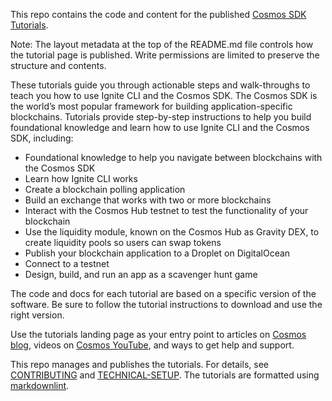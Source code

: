 <!--
layout: ModuleLandingPage
main: true
order: 0
weekly: true 
image:
  title: Important Dates
  src: /ida-timeline.svg
intro:
  - title: Interchain Developer Academy
    image: /graphics-sdk-course.png
    description: |
      Welcome to the Interchain Developer Academy! <br/>
      In the next 6 weeks, you'll dive deep into the Cosmos ecosystem. Let's get started!
    action: 
      label: Start learning
      url: /#overview
    secondtext: |
      This is a beta version of the Developer Portal that will help you take your first steps with the Cosmos SDK.
      <br>We would be grateful for your feedback. At the end of each are three icons to rate the page and a small box where you can give us feedback about things to improve. Enjoy your journey through the portal and good luck with the HackAtom!
overview:
  title: Important program information
  items:
    - title: Timeline and deadlines
      description: |
        Academy start: May 12th <br/>
        Due dates of mandatory quizzes & exercises: May 20th and May 27th <br/>
        Exam period: June 23rd to July 7th <br/>
        Results available: August 3rd <br/>
    - title: What you'll learn
      description: |
        Over the next six weeks, you'll dive deep into the Cosmos ecosystem, starting with a high-level introduction to familiarize yourself with the main concepts. Next you'll put theory into practice by learning how to initiate and build an application-specific blockchain using the Cosmos SDK; how to use the Ignite CLI to scaffold modules for your blockchain; and how to connect a chain with other chains using the Inter-Blockchain Communication Protocol. You'll learn how to build frontend and backend applications using CosmJS; operate nodes and validate on a Cosmos blockchain; and run a relaying infrastructure between IBC-connected chains.
    - title: How to get the most out of the Academy
      description: |
        The Academy is self-paced and flexible, so you don't have to be online at particular times. You can follow the weekly plan or go through the learning material at your own pace. We recommend allocating about 10 hours a week to get through all the material. <br/><br/>
        The material is delivered in various formats, including text, images, videos, quizzes, and exercises. There's plenty of additional material embedded in the content to deepen your understanding of particular concepts. And if you want even more, ask your tutors and expert instructors, who'll point you in the right direction! <br/><br/>
        <div class="tm-bold">Mandatory exercises!</div>
        In each module, you will find quizzes and/or code exercises. Two of these need to be completed by a certain date. It doesn't matter if you pass a quiz or exercise - think of these as opportunities to practice and demonstrate your engagement with the program.<br/><br/>
        Week 1: Mandatory quiz - due date: Friday, May 20th <br/>
        Week 2: Mandatory exercise - due date: Friday, May 27th <br/><br/>
        You will also find exercises every week which are not mandatory. These are still highly recommended, as they are a good preparation for the final exam. <br/><br/>
        <div class="tm-bold">Technical requirements</div>
        No special technical requirements of HW or SW are needed. You need a computer with at least 8 GB RAM and 4GB free hard disk space. 
    - title: How much time do I need to dedicate to the Academy?
      description: |
       There are roughly 60 hours of learning material and exercises to work through. In addition, you need to plan for about 20 hours to complete the final exam. In our experience, participants who allocate about 10 hours of work per week tend to get the most out of the program and perform best. However, learning styles are different, so work at a pace that suits you! <br/><br/>
       All the materials are available right from the start of the program.
    - title: What support will I get in the Academy? 
      description: |
        We've set up a private Discord for the Academy for all teaching and ongoing communication. You can reach out to your tutors and expert instructors anytime for support. We encourage you to proactively collaborate with other participants in your cohort and with your instructors. Ask questions, request feedback, and seek help if you are stuck! That way, you'll get the most out of the Academy. <br/><br/>
        We aim to answer your questions within a few hours. Our maximum response time is 24 hours. Main support hours are on weekdays between 6AM UTC and 4PM UTC. We do not provide support during the weekends. <br/><br/>
        Click <a class="tm-link tm-link-underline-hover" href="/course-ida/discord-info.html" target="_blank">here</a> to learn how to join and use Discord.
    - title: How do I access Discord?
      description: |
        Follow these two steps to join the private Academy channels on Discord: 
        <ol>
          <li>Join the official Cosmos Discord by clicking <a class="tm-link tm-link-underline-hover" href="https://discord.gg/cosmosnetwork" target="_blank">here</a>.</li>
          <li>Follow the verification process. It's straightforward but if you need guidance, read this <a class="tm-link tm-link-underline-hover" href="https://medium.com/@alicemeowuk/cosmos-developers-discord-access-7c15951cc839" target="_blank">article</a>.</li>
          <li>After joining the Discord, follow the link we sent you in your welcome email and enter your Discord ID. You will automatically be added to the private Discord area called "Interchain Developer Academy".</li>
        </ol>
        <br/>
        If you have any problems, email us at <a class="tm-link tm-link-underline-hover" href="mailto:academy@interchain.io">academy@interchain.io</a>.<br/><br/>
        We've put together a quick <a class="tm-link tm-link-underline-hover" href="/course-ida/discord-info.html" target="_blank">guide</a> explaining how to best communicate on Discord.
    - title: How do I get certified?
      description: |
        After the 6-week program, you will have two weeks to complete an exam - a combination of quizzes and a code project. The exam will be open from <span class="tm-bold">June 23rd</span> and you have to complete it by <span class="tm-bold">July 7th</span>.<br/><br/>
        You'll receive an email and notification via Discord closer to the date. <br/><br/>
        If you complete the program earlier you can take the exam sooner. The earliest you can take the exam is from the program's second week. You will receive an email with further instructions on how to launch the exam request. <br/><br/>
        The exam is an individual exercise. <br/><br/>
        <div class="tm-bold">When do I get the results?</div>
        You'll receive your exam results by <span class="tm-bold">August 3rd.</span> 
modules:
  - title: Getting Started
    description: This chapter is completely optional and a good introduction if you are new to blockchain technology or need a refresher.
    number: 0
    url: /course-ida/landingpages/week0-lp.html
    submodules:
      - title: Introduction to Blockchain Technology
        description: Blockchain technology in general
        url: /course-ida/landingpages/week0-lp.html
        order: 0
      - title: Blockchain 101
        description: A universe to discover
        url: /academy/0.0-B9lab-Blockchains/1_blockchain.html
        order: 1
      - title: Blockchain History
        description: A brief history of blockchain technology
        url: /academy/0.0-B9lab-Blockchains/2_public.html
        order: 2
      - title: Public and Managed Blockchains
        description: Introduction to different deployment patterns
        url: /academy/0.0-B9lab-Blockchains/3_managed.html
        order: 3
      - title: Consensus in Distributed Networks
        description: An introduction to distributed consensus
        url: /academy/0.0-B9lab-Blockchains/4_consensus.html
        order: 4    
      - title: Cryptographic Fundamentals of Blockchain
        description: Public-key cryptography
        url: /academy/0.0-B9lab-Blockchains/5_crypto.html
        order: 5
      - title: Self-assessment Quiz
        description: Want to test your blockchain knowledge?
        url: /academy/0.0-B9lab-Blockchains/6_quiz.html
        order: 6
  - title: Cosmos and Its Main Concepts
    description: In Week 1, you'll discover the Cosmos ecosystem and learn about the main concepts of the Cosmos SDK, from its Tendermint consensus to learning how keys, accounts, and transactions relate to each other.
    number: 1
    url: /course-ida/landingpages/week1-lp.html
    submodules:
      - title: Cosmos and its Main Concepts
        description: From the vision to the ecosystem - A universe made up of particles
        url: /course-ida/landingpages/week1-lp.html
        order: 0
      - title: Blockchain Technology and Cosmos
        description: Cosmos as part of blockchain technology
        url: /academy/1-what-is-cosmos/blockchain-and-cosmos.html
        order: 1
      - title: The Cosmos Ecosystem
        description: A universe to discover
        url: /academy/1-what-is-cosmos/cosmos-ecosystem.html
        order: 2
      - title: Getting ATOM and Staking It
        description: Staking your first ATOM
        url: /academy/1-what-is-cosmos/atom-staking.html
        order: 3
      - title: A Blockchain App Architecture
        description: ABCI, Tendermint, and state machines
        url: /academy/2-main-concepts/architecture.html
        order: 5
      - title: Accounts
        description: Discover how accounts, addresses, keys, and keyrings relate to each other
        url: /academy/2-main-concepts/accounts.html
        order: 6
      - title: Transactions
        description: Generating, signing, and broadcasting transactions
        url: /academy/2-main-concepts/transactions.html
        order: 7
      - title: Messages
        description: Introduction to MsgService and the flow of messages
        url: /academy/2-main-concepts/messages.html
        order: 8
      - title: Modules
        description: Core Cosmos SDK modules and their components
        url: /academy/2-main-concepts/modules.html
        order: 9
      - title: Protobuf
        description: Working with Protocol Buffers
        url: /academy/2-main-concepts/protobuf.html
        order: 10
      - title: Multistore and Keepers
        description: Store types, the AnteHandler, and keepers
        url: /academy/2-main-concepts/multistore-keepers.html
        order: 11
      - title: BaseApp
        description: Working with BaseApp to implement applications
        url: /academy/2-main-concepts/base-app.html
        order: 12
      - title: Queries
        description: Query lifecycle and working with queries
        url: /academy/2-main-concepts/queries.html
        order: 13
      - title: Events
        description: Using events in app development
        url: /academy/2-main-concepts/events.html
        order: 14
      - title: Context
        description: Information on the state of the app, the block, and the transaction
        url: /academy/2-main-concepts/context.html
        order: 15
      - title: Migrations
        description: How to handle on-chain upgrades
        url: /academy/2-main-concepts/migrations.html
        order: 16
      - title: Bridges
        description: Bridging to other blockchains on different protocols
        url: /academy/2-main-concepts/bridges.html
        order: 18
      - title: Mandatory Quiz
        url: /course-ida/quiz-week1.html
        order: 19
  - title: Running Your Own Cosmos Chain - Part 1
    description: In Week 2, you'll discover how to run a node and learn how to build your own chain by following an example implementation of a checkers blockchain.
    number: 2
    url: /course-ida/landingpages/week2-lp.html
    submodules:
      - title: Running Your Own Cosmos Chain - Part 1
        description: Run a chain for the first time
        url: /course-ida/landingpages/week2-lp.html
        order: 0
      - title: Setup Your Work Environment
        description: All you need for the hands-on sections
        url: /course-ida/setup.html
        order: 1
      - title: Running a Node, API, and CLI
        description: Interacting with a Cosmos SDK chain through simapp
        url: /academy/3-running-a-chain/node-api-and-cli.html
        order: 2
      - title: Ignite CLI
        description: An easy way to build your application-specific blockchain
        url: /academy/4-my-own-chain/ignitecli.html
        order: 3
      - title: Store Object - Make a Checkers Blockchain
        description: Create the object that stores a game
        url: /academy/4-my-own-chain/stored-game.html
        order: 4
      - title: Message - Create a Message to Create a Game
        description: Introducing the message to create a game
        url: /academy/4-my-own-chain/create-message.html
        order: 5
      - title: Message Handler - Create and Save a Game Properly
        description: Creating a proper game
        url: /academy/4-my-own-chain/create-handling.html
        order: 6
      - title: Message and Handler - Add a Way to Make a Move
        description: Playing a game
        url: /academy/4-my-own-chain/play-game.html
        order: 7
      - title: Events - Emitting Game Information
        description: Emitting game information using events
        url: /academy/4-my-own-chain/events.html
        order: 8
      - title: Message and Handler - Make Sure a Player Can Reject a Game
        description: Rejecting a game
        url: /academy/4-my-own-chain/reject-game.html
        order: 9
  - title: Running Your Own Cosmos Chain - Part 2
    description: In Week 3, you'll dive deeper into customizing the checkers blockchain and discover how to make your own game more interesting and unique.
    number: 3
    url: /course-ida/landingpages/week3-lp.html
    submodules:
      - title: Running Your Own Cosmos Chain - Part 2
        description: It all comes together
        url: /course-ida/landingpages/week3-lp.html
        order: 0
      - title: Store FIFO - Put Your Games in Order
        description: Preparing to expire games
        url: /academy/4-my-own-chain/game-fifo.html
        order: 1
      - title: Store Field - Keep an Up-To-Date Game Deadline
        description: Games can expire
        url: /academy/4-my-own-chain/game-deadline.html
        order: 2
      - title: Store Field - Record the Game Winner
        description: Storing the winner of a game
        url: /academy/4-my-own-chain/game-winner.html
        order: 3
      - title: EndBlock - Auto-expiring Games
        description: Enforcing the expiration of games
        url: /academy/4-my-own-chain/game-forfeit.html
        order: 4
      - title: Token - Let Players Set a Wager
        description: Letting players set a wager
        url: /academy/4-my-own-chain/game-wager.html
        order: 5
      - title: Gas - Incentivize Players
        description: Rewarding validators proportional to their effort
        url: /academy/4-my-own-chain/gas-meter.html
        order: 6
      - title: Query - Help Find a Correct Move
        description: Helping players make good transactions
        url: /academy/4-my-own-chain/can-play.html
        order: 7
      - title: IBC Token - Play With Cross-Chain Tokens
        description: Letting players wager any fungible token
        url: /academy/4-my-own-chain/wager-denom.html
        order: 8
      - title: Migration - Introduce a Leaderboard After Production
        description: Introducing a leaderboard to your in-production blockchain
        url: /academy/4-my-own-chain/migration.html
        order: 9
      - title: CosmWasm
        description: Multi-chain smart contracts
        url: /academy/4-my-own-chain/cosmwasm.html
        order: 10
  - title: The Inter-Blockchain Communication Protocol
    description: In Week 4, you'll dive into IBC to learn more about the components that allow for cross-chain communication and how relaying works with IBC.
    number: 4
    url: /course-ida/landingpages/week4-lp.html
    submodules:
      - title: The Inter-Blockchain Communication Protocol
        description: Connecting chains
        url: /course-ida/landingpages/week4-lp.html
        order: 0
      - title: What is IBC?
        description: Introduction to the IBC Protocol
        url: /academy/ibc/what-is-ibc.html
        order: 1
      - title: Transport, Authentication, and Ordering Layer - Connections
        description: Establishing connections in IBC
        url: /academy/ibc/ibc-tao-dev.html
        order: 2
      - title: Transport, Authentication, and Ordering Layer - Channels
        description: The role of channels in IBC
        url: /academy/ibc/channels.html
        order: 3
      - title: Transport, Authentication, and Ordering Layer - Clients
        description: Clients in IBC
        url: /academy/ibc/clients.html
        order: 4
      - title: IBC Token Transfer
        description: Token transfers across chains
        url: /academy/ibc/token-transfer.html
        order: 5
      - title: Interchain Accounts
        description: Working with ICA
        url: /academy/ibc/ica.html
        order: 6
      - title: Relaying in General
        description: Relayers in IBC
        url: /academy/ibc/relayerintro.html
        order: 7
      - title: Go Relayer
        description: Relayer implementation in Golang
        url: /academy/ibc/gorelayer.html
        order: 8
      - title: Hermes Relayer
        description: Relayer implementation in Rust
        url: /academy/ibc/hermesrelayer.html
        order: 9
      - title: IBC Tooling
        description: Overview of some helpful tools
        url: /academy/ibc/ibc-tooling.html
        order: 10
  - title: CosmJS - Interfacing
    description: In Week 5, you'll learn how to use CosmJS for your chain and apply it to the checkers blockchain.
    number: 5
    url: /course-ida/landingpages/week5-lp.html
    submodules:
      - title: CosmJS - Interfacing
        description: The TypeScript library for the Cosmos SDK
        url: /course-ida/landingpages/week5-lp.html
        order: 0
      - title: What is CosmJS?
        description: CosmJS and what it can do for me
        url: /academy/xl-cosmjs/intro.html
        order: 1
      - title: Your First CosmJS Actions - Send Tokens
        description: Interacting with a Cosmos SDK chain through CosmJS
        url: /academy/xl-cosmjs/first-steps.html
        order: 2
      - title: Compose Complex Transactions
        description: Sending multiple tokens and messages through CosmJS
        url: /academy/xl-cosmjs/multi-msg.html
        order: 3
      - title: Learn to Integrate Keplr
        description: Interacting with a Cosmos SDK chain through CosmJS and Keplr
        url: /academy/xl-cosmjs/with-keplr.html
        order: 4
      - title: Create Custom CosmJS Interfaces
        description: Working with your blockchain
        url: /academy/xl-cosmjs/create-custom.html
        order: 5
      - title: The Custom Objects for Your Checkers Blockchain
        description: Creating the objects for your GUI
        url: /academy/4-my-own-chain/cosmjs-objects.html
        order: 6
      - title: Create Custom Messages for Your Checkers Blockchain
        description: Introducing the message to create a game
        url: /academy/4-my-own-chain/cosmjs-messages.html
        order: 7
  - title: CosmJS for Your Chain - GUI and Backend Script
    description: In Week 6, you'll build on your previous work with CosmJS to implement a sound game GUI and a backend script that improves the user experience.
    number: 6
    url: /course-ida/landingpages/week6-lp.html
    submodules:
      - title: CosmJS for Your Chain - GUI and Backend Script
        description: Diving deeper into CosmJS
        url: /course-ida/landingpages/week6-lp.html
        order: 0
      - title: Pick and Fix a Checkers GUI
        description: Finding a checkers GUI before integrating with CosmJS
        url: /academy/4-my-own-chain/external-gui.html
        order: 1
      - title: Integrate CosmJS and Keplr Into the GUI
        description: Taking a checkers GUI and using the elements
        url: /academy/4-my-own-chain/cosmjs-gui.html
        order: 2
      - title: CosmJS on a Backend Script for Game Indexing
        description: Introducing a Web2.0 server to track games per player
        url: /academy/4-my-own-chain/server-side.html
        order: 3
-->

This repo contains the code and content for the published [Cosmos SDK Tutorials](https://tutorials.cosmos.network/).

Note: The layout metadata at the top of the README.md file controls how the tutorial page is published. Write permissions are limited to preserve the structure and contents.

These tutorials guide you through actionable steps and walk-throughs to teach you how to use Ignite CLI and the Cosmos SDK. The Cosmos SDK is the world’s most popular framework for building application-specific blockchains. Tutorials provide step-by-step instructions to help you build foundational knowledge and learn how to use Ignite CLI and the Cosmos SDK, including:

* Foundational knowledge to help you navigate between blockchains with the Cosmos SDK
* Learn how Ignite CLI works
* Create a blockchain polling application
* Build an exchange that works with two or more blockchains
* Interact with the Cosmos Hub testnet to test the functionality of your blockchain
* Use the liquidity module, known on the Cosmos Hub as Gravity DEX, to create liquidity pools so users can swap tokens
* Publish your blockchain application to a Droplet on DigitalOcean
* Connect to a testnet
* Design, build, and run an app as a scavenger hunt game

The code and docs for each tutorial are based on a specific version of the software. Be sure to follow the tutorial instructions to download and use the right version.

Use the tutorials landing page as your entry point to articles on [Cosmos blog](https://blog.cosmos.network/), videos on [Cosmos YouTube](https://www.youtube.com/c/CosmosProject/videos), and ways to get help and support.

This repo manages and publishes the tutorials. For details, see [CONTRIBUTING](CONTRIBUTING.md) and [TECHNICAL-SETUP](TECHNICAL-SETUP.md).
The tutorials are formatted using [markdownlint](https://github.com/DavidAnson/markdownlint/blob/main/doc/Rules.md).
